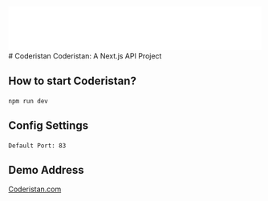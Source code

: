 <img src="https://raw.githubusercontent.com/enesbuyuk/coderistan/main/public/istan-theme/logo-white.png">
# Coderistan
 Coderistan: A Next.js API Project

## How to start Coderistan?
```npm run dev```

## Config Settings
`Default Port: 83`

## Demo Address
<a href="https://codersitan.com" title="Coderistan">Coderistan.com</a>

